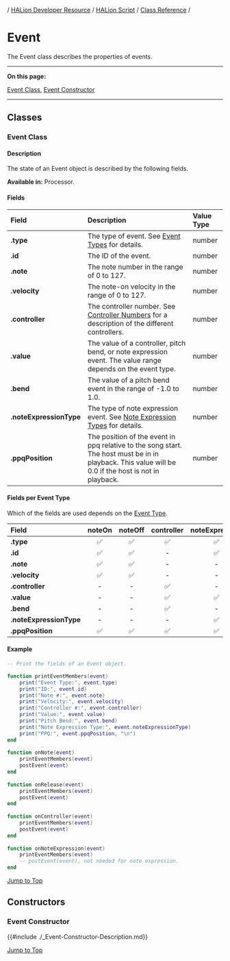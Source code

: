 / [HALion Developer Resource](../../HALion-Developer-Resource.md) / [HALion Script](./HALion-Script.md) / [Class Reference](./Class-Reference.md) /

# Event

The Event class describes the properties of events.

---

**On this page:**

[Event Class](#event-class), [Event Constructor](#event-constructor)

---

## Classes

### Event Class

#### Description

The state of an Event object is described by the following fields.

**Available in:** Processor.

#### Fields

|Field|Description|Value Type|
|:-|:-|:-|
|**.type**|The type of event. See [Event Types](./Event-Types.md) for details.|number|
|**.id**|The ID of the event.|number|
|**.note**|The note number in the range of 0 to 127.|number|
|**.velocity**|The note-on velocity in the range of 0 to 127.|number|
|**.controller**|The controller number. See [Controller Numbers](./Controller-Numbers.md) for a description of the different controllers.|number|
|**.value**|The value of a controller, pitch bend, or note expression event. The value range depends on the event type.|number|
|**.bend**|The value of a pitch bend event in the range of -1.0 to 1.0.|number|
|**.noteExpressionType**|The type of note expression event. See [Note Expression Types](./Note-Expression-Types.md) for details.|number|
|**.ppqPosition**|The position of the event in ppq relative to the song start. The host must be in in playback. This value will be 0.0 if the host is not in playback.|number|

#### Fields per Event Type

Which of the fields are used depends on the [Event Type](./Event-Types.md).

|Field|noteOn|noteOff|controller|noteExpression|
|:-|:-:|:-:|:-:|:-:|
|**.type**|&#9989;|&#9989;|&#9989;|&#9989;|
|**.id**|&#9989;|&#9989;|-|&#9989;|
|**.note**|&#9989;|&#9989;|-|-|
|**.velocity**|&#9989;|&#9989;|-|-|
|**.controller**|-|-|&#9989;|-|
|**.value**|-|-|&#9989;|&#9989;|
|**.bend**|-|-|&#9989;|-|
|**.noteExpressionType**|-|-|-|&#9989;|
|**.ppqPosition**|&#9989;|&#9989;|&#9989;|&#9989;|

#### Example

```lua
-- Print the fields of an Event object.

function printEventMembers(event)
    print("Event Type:", event.type)
    print("ID:", event.id)
    print("Note #:", event.note)
    print("Velocity:", event.velocity)
    print("Controller #:", event.controller)
    print("Value:", event.value)
    print("Pitch Bend:", event.bend)
    print("Note Expression Type:", event.noteExpressionType)
    print("PPQ:", event.ppqPosition, "\n")
end
 
function onNote(event)
    printEventMembers(event)
    postEvent(event)
end
 
function onRelease(event)
    printEventMembers(event)
    postEvent(event)
end
  
function onController(event)
    printEventMembers(event)
    postEvent(event)
end
  
function onNoteExpression(event)
    printEventMembers(event)
    -- postEvent(event), not needed for note expression.
end
```

[Jump to Top ](#event)

## Constructors

### Event Constructor

{{#include ./_Event-Constructor-Description.md}}

[Jump to Top ](#event)
